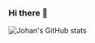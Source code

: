 ### Hi there 👋
![Johan's GitHub stats](https://github-readme-stats.vercel.app/api?username=JohanHartung&show_icons=true&bg_color=00000000)
<!--
**JohanHartung/JohanHartung** is a ✨ _special_ ✨ repository because its `README.md` (this file) appears on your GitHub profile.

Here are some ideas to get you started:

- 🔭 I’m currently working on ...
- 🌱 I’m currently learning ...
- 👯 I’m looking to collaborate on ...
- 🤔 I’m looking for help with ...
- 💬 Ask me about ...
- 📫 How to reach me: ...
- 😄 Pronouns: ...
- ⚡ Fun fact: ...
-->

